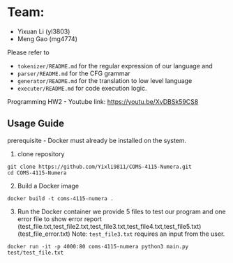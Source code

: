 # Team:
* Yixuan Li (yl3803)
* Meng Gao (mg4774)

Please refer to 
- `tokenizer/README.md` for the regular expression of our language and 
- `parser/README.md` for the CFG grammar
- `generator/README.md` for the translation to low level language
- `executer/README.md` for code execution logic.

Programming HW2 - Youtube link: https://youtu.be/XvDBSk59CS8

## Usage Guide

prerequisite 
    - Docker must already be installed on the system.

1. clone repository
```
git clone https://github.com/Yixli9811/COMS-4115-Numera.git 
cd COMS-4115-Numera
```

2. Build a Docker image
```
docker build -t coms-4115-numera .
```
3. Run the Docker container
    we provide 5 files to test our program and one error file to show error report  
    (test_file.txt,test_file2.txt,test_file3.txt,test_file4.txt,test_file5.txt) (test_file_error.txt)
Note: `test_file3.txt` requires an input from the user.
```
docker run -it -p 4000:80 coms-4115-numera python3 main.py test/test_file.txt
```

